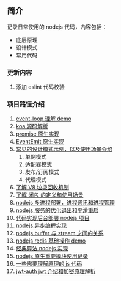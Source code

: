 ## 简介

记录日常使用的 nodejs 代码，内容包括：

- 底层原理
- 设计模式
- 常用代码

### 更新内容

1. 添加 eslint 代码校验

### 项目路径介绍

1. [event-loop 理解 demo](https://github.com/ddzyan/node-project/tree/master/event-loop)
2. [koa 源码解析](https://github.com/ddzyan/node-project/tree/master/koa-analysis)
3. [promise 原生实现](https://github.com/ddzyan/node-project/tree/master/promise)
4. [EventEmit 原生实现](https://github.com/ddzyan/node-project/tree/master/eventEmitter-analysis)
5. [常见的设计模式示例，以及使用场景介绍](https://github.com/ddzyan/node-project/tree/master/design-patterns)
   1. 单例模式
   2. 适配器模式
   3. 发布/订阅模式
   4. 代理模式
6. [了解 V8 垃圾回收机制](https://github.com/ddzyan/node-project/tree/master/trash-recycling)
7. [了解 闭包 的定义和使用场景](https://github.com/ddzyan/node-project/tree/master/closure)
8. [nodejs 多进程部署，进程通讯和进程管理](https://github.com/ddzyan/node-project/tree/master/multi-process)
9. [nodejs 服务的优化退出和平滑重启](https://github.com/ddzyan/node-project/tree/master/process-safe-exit)
10. [代码实现后台部署 nodejs 项目](https://github.com/ddzyan/node-project/tree/master/deploy)
11. [nodejs 异步编程实现](https://github.com/ddzyan/node-project/tree/master/async)
12. [nodejs buffer 与 stream 之间的关系](https://github.com/ddzyan/node-project/tree/master/upload-stream)
13. [nodejs redis 基础操作 demo](https://github.com/ddzyan/node-project/tree/master/redis-demo)
14. [经典算法 nodejs 实现](https://github.com/ddzyan/node-project/tree/master/arithmetic)
15. [nodejs 原生重要模块使用记录](https://github.com/ddzyan/node-project/tree/master/module)
16. [一些需要理解原理的 js 代码](https://github.com/ddzyan/node-project/tree/master/funnyCode)
17. [jwt-auth jwt 介绍和加密原理解析](https://github.com/ddzyan/node-project/tree/master/jwt-auth)

